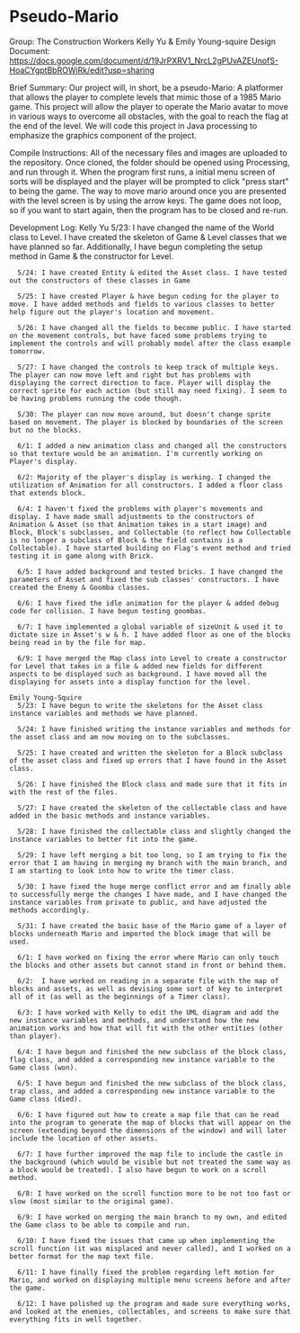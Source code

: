 # Pseudo-Mario

Group: The Construction Workers
Kelly Yu & Emily Young-squire
Design Document: https://docs.google.com/document/d/19JrPXRV1_NrcL2gPUvAZEUnofS-HoaCYgptBbROWiRk/edit?usp=sharing

Brief Summary:
    Our project will, in short, be a pseudo-Mario: A platformer that allows the player to complete levels that mimic those of a 1985 Mario game. This project will allow the player to operate the Mario avatar to move in various ways to overcome all obstacles, with the goal to reach the flag at the end of the level. We will code this project in Java processing to emphasize the graphics component of the project.

Compile Instructions:
    All of the necessary files and images are uploaded to the repository. Once cloned, the folder should be opened using Processing, and run through it. When the program first runs, a initial menu screen of sorts will be displayed and the player will be prompted to click "press start" to being the game. The way to move mario around once you are presented with the level screen is by using the arrow keys. The game does not loop, so if you want to start again, then the program has to be closed and re-run.

Development Log:
    Kelly Yu
      5/23: I have changed the name of the World class to Level. I have created the skeleton of Game & Level classes that we have planned so far. Additionally, I have begun completing the setup method in Game & the constructor for Level.

      5/24: I have created Entity & edited the Asset class. I have tested out the constructors of these classes in Game

      5/25: I have created Player & have begun coding for the player to move. I have added methods and fields to various classes to better help figure out the player's location and movement.

      5/26: I have changed all the fields to become public. I have started on the movement controls, but have faced some problems trying to implement the controls and will probably model after the class example tomorrow.

      5/27: I have changed the controls to keep track of multiple keys. The player can now move left and right but has problems with displaying the correct direction to face. Player will display the correct sprite for each action (but still may need fixing). I seem to be having problems running the code though.

      5/30: The player can now move around, but doesn't change sprite based on movement. The player is blocked by boundaries of the screen but no the blocks.

      6/1: I added a new animation class and changed all the constructors so that texture would be an animation. I'm currently working on Player's display.

      6/2: Majority of the player's display is working. I changed the utilization of Animation for all constructors. I added a floor class that extends block.

      6/4: I haven't fixed the problems with player's movements and display. I have made small adjustments to the constructors of Animation & Asset (so that Animation takes in a start image) and Block, Block's subclasses, and Collectable (to reflect how Collectable is no longer a subclass of Block & the field contains is a Collectable). I have started building on Flag's event method and tried testing it in game along with Brick.

      6/5: I have added background and tested bricks. I have changed the parameters of Asset and fixed the sub classes' constructors. I have created the Enemy & Goomba classes.

      6/6: I have fixed the idle animation for the player & added debug code for collision. I have begun testing goombas.

      6/7: I have implemented a global variable of sizeUnit & used it to dictate size in Asset's w & h. I have added floor as one of the blocks being read in by the file for map.

      6/9: I have merged the Map class into Level to create a constructor for Level that takes in a file & added new fields for different aspects to be displayed such as background. I have moved all the displaying for assets into a display function for the level.

    Emily Young-Squire
      5/23: I have begun to write the skeletons for the Asset class instance variables and methods we have planned.

      5/24: I have finished writing the instance variables and methods for the asset class and am now moving on to the subclasses.

      5/25: I have created and written the skeleton for a Block subclass of the asset class and fixed up errors that I have found in the Asset class.

      5/26: I have finished the Block class and made sure that it fits in with the rest of the files.

      5/27: I have created the skeleton of the collectable class and have added in the basic methods and instance variables.

      5/28: I have finished the collectable class and slightly changed the instance variables to better fit into the game.

      5/29: I have left merging a bit too long, so I am trying to fix the error that I am having in merging my branch with the main branch, and I am starting to look into how to write the timer class.

      5/30: I have fixed the huge merge conflict error and am finally able to successfully merge the changes I have made, and I have changed the instance variables from private to public, and have adjusted the methods accordingly.

      5/31: I have created the basic base of the Mario game of a layer of blocks underneath Mario and imported the block image that will be used.

      6/1: I have worked on fixing the error where Mario can only touch the blocks and other assets but cannot stand in front or behind them.

      6/2:  I have worked on reading in a separate file with the map of blocks and assets, as well as devising some sort of key to interpret all of it (as well as the beginnings of a Timer class).

      6/3: I have worked with Kelly to edit the UML diagram and add the new instance variables and methods, and understand how the new animation works and how that will fit with the other entities (other than player).

      6/4: I have begun and finished the new subclass of the block class, flag class, and added a corresponding new instance variable to the Game class (won).

      6/5: I have begun and finished the new subclass of the block class, trap class, and added a corresponding new instance variable to the Game class (died).

      6/6: I have figured out how to create a map file that can be read into the program to generate the map of blocks that will appear on the screen (extending beyond the dimensions of the window) and will later include the location of other assets.

      6/7: I have further improved the map file to include the castle in the background (which would be visible but not treated the same way as a block would be treated). I also have begun to work on a scroll method.

      6/8: I have worked on the scroll function more to be not too fast or slow (most similar to the original game).

      6/9: I have worked on merging the main branch to my own, and edited the Game class to be able to compile and run.

      6/10: I have fixed the issues that came up when implementing the scroll function (it was misplaced and never called), and I worked on a better format for the map text file.

      6/11: I have finally fixed the problem regarding left motion for Mario, and worked on displaying multiple menu screens before and after the game.

      6/12: I have polished up the program and made sure everything works, and looked at the enemies, collectables, and screens to make sure that everything fits in well together.
